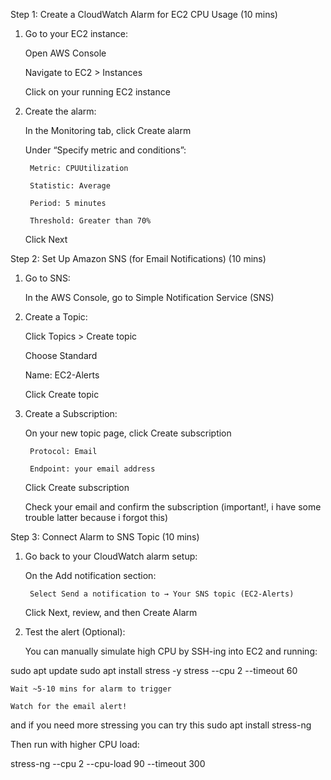 Step 1: Create a CloudWatch Alarm for EC2 CPU Usage (10 mins)

1. Go to your EC2 instance:

    Open AWS Console

    Navigate to EC2 > Instances

    Click on your running EC2 instance


2. Create the alarm:

    In the Monitoring tab, click Create alarm

    Under “Specify metric and conditions”:

        Metric: CPUUtilization

        Statistic: Average

        Period: 5 minutes

        Threshold: Greater than 70%

    Click Next

Step 2: Set Up Amazon SNS (for Email Notifications) (10 mins)

1. Go to SNS:

    In the AWS Console, go to Simple Notification Service (SNS)

2. Create a Topic:

    Click Topics > Create topic

    Choose Standard

    Name: EC2-Alerts

    Click Create topic

3. Create a Subscription:

    On your new topic page, click Create subscription

        Protocol: Email

        Endpoint: your email address

    Click Create subscription

    Check your email and confirm the subscription (important!, i have some trouble latter because i forgot this)

Step 3: Connect Alarm to SNS Topic (10 mins)

1. Go back to your CloudWatch alarm setup:

    On the Add notification section:

        Select Send a notification to → Your SNS topic (EC2-Alerts)

    Click Next, review, and then Create Alarm

2. Test the alert (Optional):

    You can manually simulate high CPU by SSH-ing into EC2 and running:

sudo apt update
sudo apt install stress -y
stress --cpu 2 --timeout 60

    Wait ~5-10 mins for alarm to trigger

    Watch for the email alert!

and if you need more stressing you can try this 
sudo apt install stress-ng

Then run with higher CPU load:

stress-ng --cpu 2 --cpu-load 90 --timeout 300
